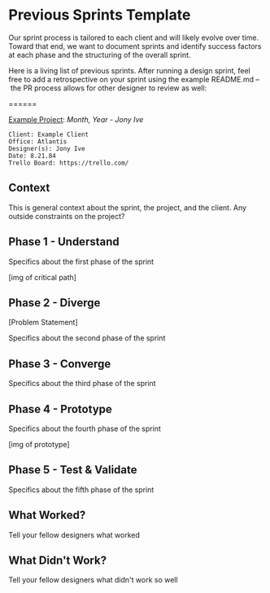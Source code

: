 # Previous Sprints Template

Our sprint process is tailored to each client and will likely evolve over time. Toward that end, we want to document sprints and identify success factors at each phase and the structuring of the overall sprint.

Here is a living list of previous sprints. After running a design sprint, feel free to add a retrospective on your sprint using the example README.md – the PR process allows for other designer to review as well:

======

[Example Project](Example-Month-Day-Year): *Month, Year - Jony Ive*

```
Client: Example Client
Office: Atlantis
Designer(s): Jony Ive
Date: 8.21.84
Trello Board: https://trello.com/
```

## Context
This is general context about the sprint, the project, and the client. Any outside constraints on the project?

## Phase 1 - Understand
Specifics about the first phase of the sprint

[img of critical path]

## Phase 2 - Diverge

[Problem Statement]

Specifics about the second phase of the sprint

## Phase 3 - Converge
Specifics about the third phase of the sprint

## Phase 4 - Prototype
Specifics about the fourth phase of the sprint

[img of prototype]

## Phase 5 - Test & Validate
Specifics about the fifth phase of the sprint

## What Worked?
Tell your fellow designers what worked

## What Didn't Work?
Tell your fellow designers what didn't work so well
